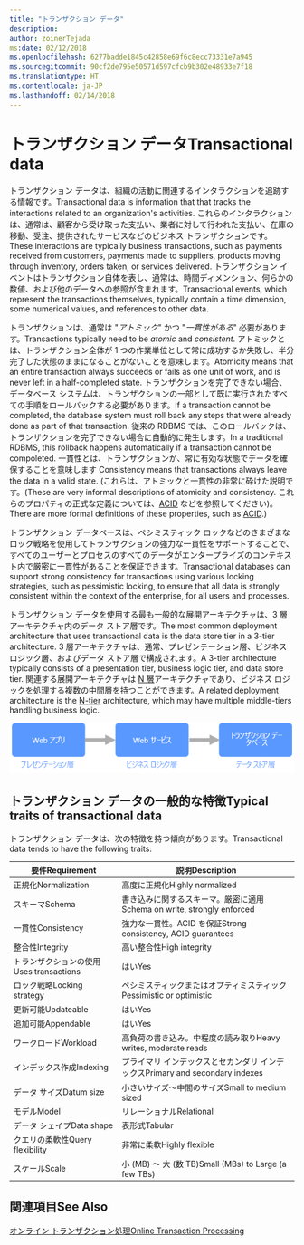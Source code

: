 ```yaml
---
title: "トランザクション データ"
description: 
author: zoinerTejada
ms:date: 02/12/2018
ms.openlocfilehash: 6277badde1845c42858e69f6c8ecc73331e7a945
ms.sourcegitcommit: 90cf2de795e50571d597cfcb9b302e48933e7f18
ms.translationtype: HT
ms.contentlocale: ja-JP
ms.lasthandoff: 02/14/2018
---
```

# <a name="transactional-data"></a><span data-ttu-id="36a32-102">トランザクション データ</span><span class="sxs-lookup"><span data-stu-id="36a32-102">Transactional data</span></span>

<span data-ttu-id="36a32-103">トランザクション データは、組織の活動に関連するインタラクションを追跡する情報です。</span><span class="sxs-lookup"><span data-stu-id="36a32-103">Transactional data is information that that tracks the interactions related to an organization's activities.</span></span> <span data-ttu-id="36a32-104">これらのインタラクションは、通常は、顧客から受け取った支払い、業者に対して行われた支払い、在庫の移動、受注、提供されたサービスなどのビジネス トランザクションです。</span><span class="sxs-lookup"><span data-stu-id="36a32-104">These interactions are typically business transactions, such as payments received from customers, payments made to suppliers, products moving through inventory, orders taken, or services delivered.</span></span> <span data-ttu-id="36a32-105">トランザクション イベントはトランザクション自体を表し、通常は、時間ディメンション、何らかの数値、および他のデータへの参照が含まれます。</span><span class="sxs-lookup"><span data-stu-id="36a32-105">Transactional events, which represent the transactions themselves, typically contain a time dimension, some numerical values, and references to other data.</span></span> 

<span data-ttu-id="36a32-106">トランザクションは、通常は "*アトミック*" かつ "*一貫性がある*" 必要があります。</span><span class="sxs-lookup"><span data-stu-id="36a32-106">Transactions typically need to be *atomic* and *consistent*.</span></span> <span data-ttu-id="36a32-107">アトミックとは、トランザクション全体が 1 つの作業単位として常に成功するか失敗し、半分完了した状態のままになることがないことを意味します。</span><span class="sxs-lookup"><span data-stu-id="36a32-107">Atomicity means that an entire transaction always succeeds or fails as one unit of work, and is never left in a half-completed state.</span></span> <span data-ttu-id="36a32-108">トランザクションを完了できない場合、データベース システムは、トランザクションの一部として既に実行されたすべての手順をロールバックする必要があります。</span><span class="sxs-lookup"><span data-stu-id="36a32-108">If a transaction cannot be completed, the database system must roll back any steps that were already done as part of that transaction.</span></span> <span data-ttu-id="36a32-109">従来の RDBMS では、このロールバックは、トランザクションを完了できない場合に自動的に発生します。</span><span class="sxs-lookup"><span data-stu-id="36a32-109">In a traditional RDBMS, this rollback happens automatically if a transaction cannot be compoleted.</span></span> <span data-ttu-id="36a32-110">一貫性とは、トランザクションが、常に有効な状態でデータを確保することを意味します </span><span class="sxs-lookup"><span data-stu-id="36a32-110">Consistency means that transactions always leave the data in a valid state.</span></span> <span data-ttu-id="36a32-111">(これらは、アトミックと一貫性の非常に砕けた説明です。</span><span class="sxs-lookup"><span data-stu-id="36a32-111">(These are very informal descriptions of atomicity and consistency.</span></span> <span data-ttu-id="36a32-112">これらのプロパティの正式な定義については、[ACID](https://en.wikipedia.org/wiki/ACID) などを参照してください)。</span><span class="sxs-lookup"><span data-stu-id="36a32-112">There are more formal definitions of these properties, such as [ACID](https://en.wikipedia.org/wiki/ACID).)</span></span>

<span data-ttu-id="36a32-113">トランザクション データベースは、ペシミスティック ロックなどのさまざまなロック戦略を使用してトランザクションの強力な一貫性をサポートすることで、すべてのユーザーとプロセスのすべてのデータがエンタープライズのコンテキスト内で厳密に一貫性があることを保証できます。</span><span class="sxs-lookup"><span data-stu-id="36a32-113">Transactional databases can support strong consistency for transactions using various locking strategies, such as pessimistic locking, to ensure that all data is strongly consistent within the context of the enterprise, for all users and processes.</span></span> 

<span data-ttu-id="36a32-114">トランザクション データを使用する最も一般的な展開アーキテクチャは、3 層アーキテクチャ内のデータ ストア層です。</span><span class="sxs-lookup"><span data-stu-id="36a32-114">The most common deployment architecture that uses transactional data is the data store tier in a 3-tier architecture.</span></span> <span data-ttu-id="36a32-115">3 層アーキテクチャは、通常、プレゼンテーション層、ビジネス ロジック層、およびデータ ストア層で構成されます。</span><span class="sxs-lookup"><span data-stu-id="36a32-115">A 3-tier architecture typically consists of a presentation tier, business logic tier, and data store tier.</span></span> <span data-ttu-id="36a32-116">関連する展開アーキテクチャは [N 層](/azure/architecture/guide/architecture-styles/n-tier)アーキテクチャであり、ビジネス ロジックを処理する複数の中間層を持つことができます。</span><span class="sxs-lookup"><span data-stu-id="36a32-116">A related deployment architecture is the [N-tier](/azure/architecture/guide/architecture-styles/n-tier) architecture, which may have multiple middle-tiers handling business logic.</span></span>

![3 層アプリケーションの例](./images/three-tier-application.png)

## <a name="typical-traits-of-transactional-data"></a><span data-ttu-id="36a32-118">トランザクション データの一般的な特徴</span><span class="sxs-lookup"><span data-stu-id="36a32-118">Typical traits of transactional data</span></span>

<span data-ttu-id="36a32-119">トランザクション データは、次の特徴を持つ傾向があります。</span><span class="sxs-lookup"><span data-stu-id="36a32-119">Transactional data tends to have the following traits:</span></span>

| <span data-ttu-id="36a32-120">要件</span><span class="sxs-lookup"><span data-stu-id="36a32-120">Requirement</span></span> | <span data-ttu-id="36a32-121">説明</span><span class="sxs-lookup"><span data-stu-id="36a32-121">Description</span></span> |
| --- | --- |
| <span data-ttu-id="36a32-122">正規化</span><span class="sxs-lookup"><span data-stu-id="36a32-122">Normalization</span></span> | <span data-ttu-id="36a32-123">高度に正規化</span><span class="sxs-lookup"><span data-stu-id="36a32-123">Highly normalized</span></span> |
| <span data-ttu-id="36a32-124">スキーマ</span><span class="sxs-lookup"><span data-stu-id="36a32-124">Schema</span></span> | <span data-ttu-id="36a32-125">書き込みに関するスキーマ。厳密に適用</span><span class="sxs-lookup"><span data-stu-id="36a32-125">Schema on write, strongly enforced</span></span>|
| <span data-ttu-id="36a32-126">一貫性</span><span class="sxs-lookup"><span data-stu-id="36a32-126">Consistency</span></span> | <span data-ttu-id="36a32-127">強力な一貫性。ACID を保証</span><span class="sxs-lookup"><span data-stu-id="36a32-127">Strong consistency, ACID guarantees</span></span> |
| <span data-ttu-id="36a32-128">整合性</span><span class="sxs-lookup"><span data-stu-id="36a32-128">Integrity</span></span> | <span data-ttu-id="36a32-129">高い整合性</span><span class="sxs-lookup"><span data-stu-id="36a32-129">High integrity</span></span> |
| <span data-ttu-id="36a32-130">トランザクションの使用</span><span class="sxs-lookup"><span data-stu-id="36a32-130">Uses transactions</span></span> | <span data-ttu-id="36a32-131">はい</span><span class="sxs-lookup"><span data-stu-id="36a32-131">Yes</span></span> |
| <span data-ttu-id="36a32-132">ロック戦略</span><span class="sxs-lookup"><span data-stu-id="36a32-132">Locking strategy</span></span> | <span data-ttu-id="36a32-133">ペシミスティックまたはオプティミスティック</span><span class="sxs-lookup"><span data-stu-id="36a32-133">Pessimistic or optimistic</span></span>|
| <span data-ttu-id="36a32-134">更新可能</span><span class="sxs-lookup"><span data-stu-id="36a32-134">Updateable</span></span> | <span data-ttu-id="36a32-135">はい</span><span class="sxs-lookup"><span data-stu-id="36a32-135">Yes</span></span> |
| <span data-ttu-id="36a32-136">追加可能</span><span class="sxs-lookup"><span data-stu-id="36a32-136">Appendable</span></span> | <span data-ttu-id="36a32-137">はい</span><span class="sxs-lookup"><span data-stu-id="36a32-137">Yes</span></span> |
| <span data-ttu-id="36a32-138">ワークロード</span><span class="sxs-lookup"><span data-stu-id="36a32-138">Workload</span></span> | <span data-ttu-id="36a32-139">高負荷の書き込み。中程度の読み取り</span><span class="sxs-lookup"><span data-stu-id="36a32-139">Heavy writes, moderate reads</span></span> |
| <span data-ttu-id="36a32-140">インデックス作成</span><span class="sxs-lookup"><span data-stu-id="36a32-140">Indexing</span></span> | <span data-ttu-id="36a32-141">プライマリ インデックスとセカンダリ インデックス</span><span class="sxs-lookup"><span data-stu-id="36a32-141">Primary and secondary indexes</span></span> |
| <span data-ttu-id="36a32-142">データ サイズ</span><span class="sxs-lookup"><span data-stu-id="36a32-142">Datum size</span></span> | <span data-ttu-id="36a32-143">小さいサイズ～中間のサイズ</span><span class="sxs-lookup"><span data-stu-id="36a32-143">Small to medium sized</span></span> |
| <span data-ttu-id="36a32-144">モデル</span><span class="sxs-lookup"><span data-stu-id="36a32-144">Model</span></span> | <span data-ttu-id="36a32-145">リレーショナル</span><span class="sxs-lookup"><span data-stu-id="36a32-145">Relational</span></span> |
| <span data-ttu-id="36a32-146">データ シェイプ</span><span class="sxs-lookup"><span data-stu-id="36a32-146">Data shape</span></span> | <span data-ttu-id="36a32-147">表形式</span><span class="sxs-lookup"><span data-stu-id="36a32-147">Tabular</span></span> |
| <span data-ttu-id="36a32-148">クエリの柔軟性</span><span class="sxs-lookup"><span data-stu-id="36a32-148">Query flexibility</span></span> | <span data-ttu-id="36a32-149">非常に柔軟</span><span class="sxs-lookup"><span data-stu-id="36a32-149">Highly flexible</span></span> |
| <span data-ttu-id="36a32-150">スケール</span><span class="sxs-lookup"><span data-stu-id="36a32-150">Scale</span></span> | <span data-ttu-id="36a32-151">小 (MB) ～ 大 (数 TB)</span><span class="sxs-lookup"><span data-stu-id="36a32-151">Small (MBs) to Large (a few TBs)</span></span> | 

## <a name="see-also"></a><span data-ttu-id="36a32-152">関連項目</span><span class="sxs-lookup"><span data-stu-id="36a32-152">See Also</span></span>

[<span data-ttu-id="36a32-153">オンライン トランザクション処理</span><span class="sxs-lookup"><span data-stu-id="36a32-153">Online Transaction Processing</span></span>](../scenarios/online-transaction-processing.md)